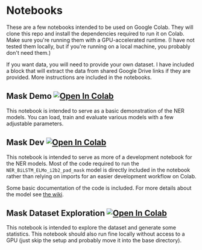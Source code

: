 # Notebooks

These are a few notebooks intended to be used on Google Colab. They will clone this repo and install the dependencies required to run it on Colab. Make sure you're running them with a GPU-accelerated runtime. (I have not tested them locally, but if you're running on a local machine, you probably don't need them.)

If you want data, you will need to provide your own dataset. I have included a block that will extract the data from shared Google Drive links if they are provided. More instructions are included in the notebooks.

## Mask Demo [![Open In Colab](https://colab.research.google.com/assets/colab-badge.svg)](https://colab.research.google.com/github/d-wang-0/MASK_public/blob/colab/notebooks/Mask_Demo.ipynb)

This notebook is intended to serve as a basic demonstration of the NER models. You can load, train and evaluate various models with a few adjustable parameters.

## Mask Dev [![Open In Colab](https://colab.research.google.com/assets/colab-badge.svg)](https://colab.research.google.com/github/d-wang-0/MASK_public/blob/colab/notebooks/Mask_Dev.ipynb)

This notebook is intended to serve as more of a development notebook for the NER models. Most of the code required to run the `NER_BiLSTM_ELMo_i2b2_pad_mask` model is directly included in the notebook rather than relying on imports for an easier development workflow on Colab.

Some basic documentation of the code is included. For more details about the model see [the wiki](wiki/BiLSTM-ELMo#modified).

## Mask Dataset Exploration [![Open In Colab](https://colab.research.google.com/assets/colab-badge.svg)](https://colab.research.google.com/github/d-wang-0/MASK_public/blob/colab/notebooks/Mask_Dataset_Exploration.ipynb)

This notebook is intended to explore the dataset and generate some statistics. This notebook should also run fine locally without access to a GPU (just skip the setup and probably move it into the base directory).
